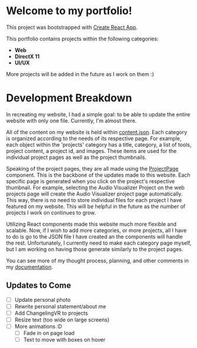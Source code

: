 # Welcome to my portfolio!

This project was bootstrapped with [Create React App](https://github.com/facebook/create-react-app).

This portfolio contains projects within the following categories:
- **Web**
- **DirectX 11**
- **UI/UX**

More projects will be added in the future as I work on them :)

# Development Breakdown
In recreating my website, I had a simple goal: to be able to update the entire website with only one file. Currently, I'm almost there.

All of the content on my website is held within [content.json](https://github.com/jabwashi2/jabwashi2.github.io/blob/main/src/content.json). Each category is organized according to the needs of its respective page. For example, each object within the 'projects' category has a title, category, a list of tools, project content, a project id, and images. These items are used for the individual project pages as well as the project thumbnails.

Speaking of the project pages, they are all made using the [ProjectPage](https://github.com/jabwashi2/jabwashi2.github.io/blob/main/src/pages/ProjectPage.js) component. This is the backbone of the updates made to this website. Each specific page is generated when you click on the project's respective thumbnail. For example, selecting the Audio Visualizer Project on the web projects page will create the Audio Visualizer project page automatically. This way, there is no need to store individual files for each project I have featured on my website. This will be helpful in the future as the number of projects I work on continues to grow.

Utilizing React components made this website much more flexible and scalable. Now, if I wish to add more categories, or more projects, all I have to do is go to the JSON file I have created an the components will handle the rest. Unfortunately, I currently need to make each category page myself, but I am working on having those generate similarly to the project pages.

You can see more of my thought process, planning, and other comments in my [documentation](https://github.com/jabwashi2/jabwashi2.github.io/blob/main/src/documentation.txt).

## Updates to Come
- [ ] Update personal photo
- [ ] Rewrite personal statement/about me
- [ ] Add ChangelingVR to projects
- [ ] Resize text (too wide on large screens)
- [ ] More animations :D
  - [ ] Fade in on page load
  - [ ] Text to move with boxes on hover
